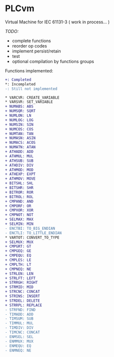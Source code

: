 # PLCvm
Virtual Machine for IEC 61131-3 ( work in process... )

*TODO:*
* complete functions
* reorder op codes
* implement persist/retain
* test
* optional compilation by functions groups

Functions implemented:
```diff
+: Completed
*: Incompleted
-: Still not implemented

* VARCVR: CREATE_VARIABLE
* VARSVR: SET_VARIABLE
+ NUMABS: ABS
+ NUMSQR: SQRT
+ NUMLON: LN
+ NUMLOG: LOG
+ NUMSIN: SIN
+ NUMCOS: COS
+ NUMTAN: TAN
+ NUMASN: ASIN
+ NUMACS: ACOS
+ NUMATN: ATAN
+ ATHADD: ADD
+ ATHMUL: MUL
+ ATHSUB: SUB
+ ATHDIV: DIV
+ ATHMOD: MOD
+ ATHEXP: EXPT
+ ATHMOV: MOVE
+ BITSHL: SHL
+ BITSHR: SHR
+ BITROR: ROR
+ BITROL: ROL
+ CMPAND: AND
+ CMPORF: OR
+ CMPXOR: XOR
+ CMPNOT: NOT
+ SELMAX: MAX
+ SELMIN: MIN
- ENCTBI: TO_BIG_ENDIAN
- ENCTLI: TO_LITTLE_ENDIAN
* VARTOT: CONVERT_TO_TYPE
+ SELMUX: MUX
+ CMPGRT: GT
+ CMPGEQ: GE
+ CMPEQU: EQ
+ CMPLES: LE
+ CMPLTH: LT
+ CMPNEQ: NE
+ STRLEN: LEN
+ STRLFT: LEFT
+ STRRGH: RIGHT
+ STRMID: MID
+ STRCNC: CONCAT
+ STRINS: INSERT
+ STRDEL: DELETE
+ STRRPL: REPLACE
- STRFND: FIND
- TIMADD: ADD
- TIMSUM: SUB
- TIMMUL: MUL
- TIMDIV: DIV
- TIMCNC: CONCAT
- ENMSEL: SEL
- ENMMUX: MUX
- ENMEQU: EQ
- ENMNEQ: NE
```
